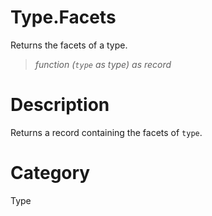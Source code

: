 # Type.Facets
Returns the facets of a type.
> _function (<code>type</code> as type) as record_

# Description 
Returns a record containing the facets of <code>type</code>.
# Category 
Type
